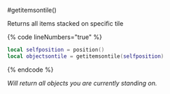 #getitemsontile()

Returns all items stacked on specific tile

{% code lineNumbers="true" %}
```lua
local selfposition = position()
local objectsontile = getitemsontile(selfposition)
```
{% endcode %}

_Will return all objects you are currently standing on._